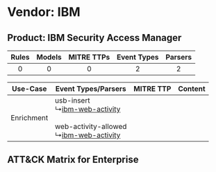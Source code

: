 Vendor: IBM
===========
Product: IBM Security Access Manager
------------------------------------
| Rules | Models | MITRE TTPs | Event Types | Parsers |
|:-----:|:------:|:----------:|:-----------:|:-------:|
|   0   |   0    |     0      |      2      |    2    |

|  Use-Case  | Event Types/Parsers    | MITRE TTP | Content    |
|:----------:| ---- | --------- | ---- |
| Enrichment |  usb-insert<br> ↳[ibm-web-activity](Ps/pC_ibmwebactivity.md)<br><br> web-activity-allowed<br> ↳[ibm-web-activity](Ps/pC_ibmwebactivity.md)<br> |    | [](RM/r_m_ibm_ibm_security_access_manager_Enrichment.md) |

ATT&CK Matrix for Enterprise
----------------------------
